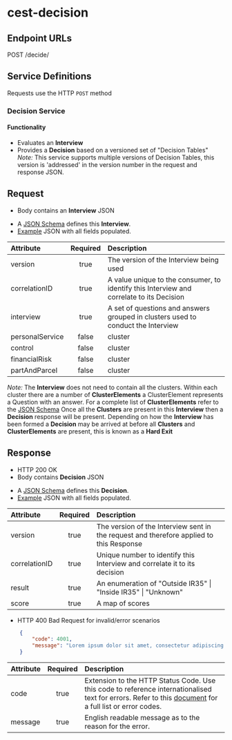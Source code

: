 
# cest-decision


## Endpoint URLs
POST /decide/

## Service Definitions

Requests use the HTTP `POST` method

### Decision Service

#### Functionality

* Evaluates an __Interview__
* Provides a __Decision__ based on a versioned set of "Decision Tables" _Note:_ This service supports multiple versions of Decision Tables, this version is 'addressed' in the version number in the request and response JSON. 


## Request

* Body contains an __Interview__ JSON
- A [JSON Schema](../test/resources/schema/1.1.1-final/off-payroll-request-schema.json) defines this __Interview__.
- [Example](../test/resources/schema/1.1.1-final/off-payroll-request-sample.json) JSON with all fields populated.


| Attribute        | Required           | Description                                                          |
| :----------------|:------------------:| :--------------------------------------------------------------------|
| version          | true               | The version of the Interview being used |
| correlationID    | true               | A value unique to the consumer, to identify this Interview and correlate to its Decision|
| interview        | true               | A set of questions and answers grouped in clusters used to conduct the Interview |
| personalService  | false              | cluster |
| control          | false              | cluster |
| financialRisk    | false              | cluster |
| partAndParcel    | false              | cluster |

 _Note:_ The __Interview__ does not need to contain all the clusters. Within each cluster there are a number of __ClusterElements__ a ClusterElement represents a Question with an answer. For a complete list of  __ClusterElements__ refer to the [JSON Schema](../test/resources/schema/1.1.1-final/off-payroll-request-schema.json) Once all the __Clusters__ are present in this __Interview__ then a __Decision__ response will be present. Depending on how the __Interview__ has been formed a __Decision__ may be arrived at before all __Clusters__ and __ClusterElements__ are present, this is known as a __Hard Exit__


## Response

* HTTP 200 OK
* Body contains __Decision__ JSON
- A [JSON Schema](../test/resources/schema/1.1.1-final/off-payroll-response-schema.json) defines this __Decision__.
- [Example](../test/resources/schema/1.1.1-final/off-payroll-response-sample.json) JSON with all fields populated.


| Attribute            | Required           | Description                                                                                                    |
| :------------------- |:------------------:| :--------------------------------------------------------------------------------------------------------------|
| version              | true               | The version of the Interview sent in the request and therefore applied to this Response                      |
| correlationID        | true               | Unique number to identify this Interview and correlate it to its  decision |
| result               | true               | An enumeration of "Outside IR35" &#124; "Inside IR35" &#124; "Unknown"|
| score                | true               | A map of scores  |


* HTTP 400 Bad Request for invalid/error scenarios

```json
	{
		"code": 4001,
		"message": "Lorem ipsum dolor sit amet, consectetur adipiscing elit"
	}
```

| Attribute         | Required           | Description                                                                                                 |
| :-----------------|:------------------:| :-----------------------------------------------------------------------------------------------------------|
| code              | true               | Extension to the HTTP Status Code. Use this code to reference internationalised text for errors. Refer to this [document](errors.md) for a full list or error codes. |
| message           | true               | English readable message as to the reason for the error.                                                    |


